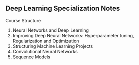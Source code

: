 ## Deep Learning Specialization Notes

Course Structure
01. Neural Networks and Deep Learning
02. Improving Deep Neural Networks: Hyperparameter tuning, Regularization and Optimization
03. Structuring Machine Learning Projects
04. Convolutional Neural Networks
05. Sequence Models
